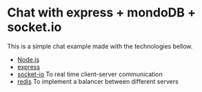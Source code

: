 # Chat with express + mondoDB + socket.io

This is a simple chat example made with the technologies bellow.

* [Node.js](https://nodejs.org)
* [express](https://expressjs.com/) 
* [socket-io](https://socket.io/) To real time client-server communication
* [redis](https://redis.io/) To implement a balancer between different servers